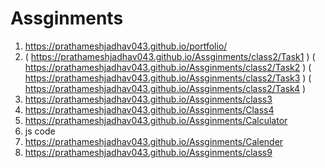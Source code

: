 # Assginments

1. https://prathameshjadhav043.github.io/portfolio/
2. ( https://prathameshjadhav043.github.io/Assginments/class2/Task1 )
   ( https://prathameshjadhav043.github.io/Assginments/class2/Task2 )
   ( https://prathameshjadhav043.github.io/Assginments/class2/Task3 )
   ( https://prathameshjadhav043.github.io/Assginments/class2/Task4 )
3. https://prathameshjadhav043.github.io/Assginments/class3
4. https://prathameshjadhav043.github.io/Assginments/Class4
5. https://prathameshjadhav043.github.io/Assginments/Calculator
6. js code
7. https://prathameshjadhav043.github.io/Assginments/Calender
8. https://prathameshjadhav043.github.io/Assginments/class9



